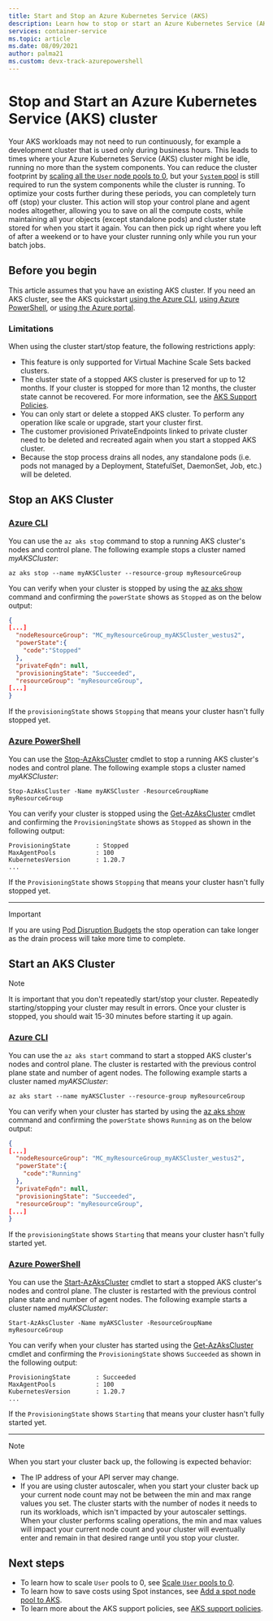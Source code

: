 ```yaml
---
title: Start and Stop an Azure Kubernetes Service (AKS)
description: Learn how to stop or start an Azure Kubernetes Service (AKS) cluster.
services: container-service
ms.topic: article
ms.date: 08/09/2021
author: palma21
ms.custom: devx-track-azurepowershell
---
```


# Stop and Start an Azure Kubernetes Service (AKS) cluster

Your AKS workloads may not need to run continuously, for example a development cluster that is used only during business hours. This leads to times where your Azure Kubernetes Service (AKS) cluster might be idle, running no more than the system components. You can reduce the cluster footprint by [scaling all the `User` node pools to 0](scale-cluster.md#scale-user-node-pools-to-0), but your [`System` pool](use-system-pools.md) is still required to run the system components while the cluster is running.
To optimize your costs further during these periods, you can completely turn off (stop) your cluster. This action will stop your control plane and agent nodes altogether, allowing you to save on all the compute costs, while maintaining all your objects (except standalone pods) and cluster state stored for when you start it again. You can then pick up right where you left of after a weekend or to have your cluster running only while you run your batch jobs.

## Before you begin

This article assumes that you have an existing AKS cluster. If you need an AKS cluster, see the AKS quickstart [using the Azure CLI][aks-quickstart-cli], [using Azure PowerShell][kubernetes-walkthrough-powershell], or [using the Azure portal][aks-quickstart-portal].

### Limitations

When using the cluster start/stop feature, the following restrictions apply:

- This feature is only supported for Virtual Machine Scale Sets backed clusters.
- The cluster state of a stopped AKS cluster is preserved for up to 12 months. If your cluster is stopped for more than 12 months, the cluster state cannot be recovered. For more information, see the [AKS Support Policies](support-policies.md).
- You can only start or delete a stopped AKS cluster. To perform any operation like scale or upgrade, start your cluster first.
- The customer provisioned PrivateEndpoints linked to private cluster need to be deleted and recreated again when you start a stopped AKS cluster.
- Because the stop process drains all nodes, any standalone pods (i.e. pods not managed by a Deployment, StatefulSet, DaemonSet, Job, etc.) will be deleted.

## Stop an AKS Cluster

### [Azure CLI](#tab/azure-cli)

You can use the `az aks stop` command to stop a running AKS cluster's nodes and control plane. The following example stops a cluster named *myAKSCluster*:

```azurecli-interactive
az aks stop --name myAKSCluster --resource-group myResourceGroup
```

You can verify when your cluster is stopped by using the [az aks show][az-aks-show] command and confirming the `powerState` shows as `Stopped` as on the below output:

```json
{
[...]
  "nodeResourceGroup": "MC_myResourceGroup_myAKSCluster_westus2",
  "powerState":{
    "code":"Stopped"
  },
  "privateFqdn": null,
  "provisioningState": "Succeeded",
  "resourceGroup": "myResourceGroup",
[...]
}
```

If the `provisioningState` shows `Stopping` that means your cluster hasn't fully stopped yet.

### [Azure PowerShell](#tab/azure-powershell)

You can use the [Stop-AzAksCluster][stop-azakscluster] cmdlet to stop a running AKS cluster's nodes and control plane. The following example stops a cluster named *myAKSCluster*:

```azurepowershell-interactive
Stop-AzAksCluster -Name myAKSCluster -ResourceGroupName myResourceGroup
```

You can verify your cluster is stopped using the [Get-AzAksCluster][get-azakscluster] cmdlet and confirming the `ProvisioningState` shows as `Stopped` as shown in the following output:

```Output
ProvisioningState       : Stopped
MaxAgentPools           : 100
KubernetesVersion       : 1.20.7
...
```

If the `ProvisioningState` shows `Stopping` that means your cluster hasn't fully stopped yet.

---

> [!IMPORTANT]
> If you are using [Pod Disruption Budgets](https://kubernetes.io/docs/concepts/workloads/pods/disruptions/) the stop operation can take longer as the drain process will take more time to complete.

## Start an AKS Cluster

> [!NOTE]
> It is important that you don't repeatedly start/stop your cluster. Repeatedly starting/stopping your cluster may result in errors. Once your cluster is stopped, you should wait 15-30 minutes before starting it up again. 

### [Azure CLI](#tab/azure-cli)

You can use the `az aks start` command to start a stopped AKS cluster's nodes and control plane. The cluster is restarted with the previous control plane state and number of agent nodes.
The following example starts a cluster named *myAKSCluster*:

```azurecli-interactive
az aks start --name myAKSCluster --resource-group myResourceGroup
```

You can verify when your cluster has started by using the [az aks show][az-aks-show] command and confirming the `powerState` shows `Running` as on the below output:

```json
{
[...]
  "nodeResourceGroup": "MC_myResourceGroup_myAKSCluster_westus2",
  "powerState":{
    "code":"Running"
  },
  "privateFqdn": null,
  "provisioningState": "Succeeded",
  "resourceGroup": "myResourceGroup",
[...]
}
```

If the `provisioningState` shows `Starting` that means your cluster hasn't fully started yet.

### [Azure PowerShell](#tab/azure-powershell)

You can use the [Start-AzAksCluster][start-azakscluster] cmdlet to start a stopped AKS cluster's nodes and control plane. The cluster is restarted with the previous control plane state and number of agent nodes.
The following example starts a cluster named *myAKSCluster*:

```azurepowershell-interactive
Start-AzAksCluster -Name myAKSCluster -ResourceGroupName myResourceGroup
```

You can verify when your cluster has started using the [Get-AzAksCluster][get-azakscluster] cmdlet and confirming the `ProvisioningState` shows `Succeeded` as shown in the following output:

```Output
ProvisioningState       : Succeeded
MaxAgentPools           : 100
KubernetesVersion       : 1.20.7
...
```

If the `ProvisioningState` shows `Starting` that means your cluster hasn't fully started yet.

---

> [!NOTE]
> When you start your cluster back up, the following is expected behavior:
>
> * The IP address of your API server may change.
> * If you are using cluster autoscaler, when you start your cluster back up your current node count may not be between the min and max range values you set. The cluster starts with the number of nodes it needs to run its workloads, which isn't impacted by your autoscaler settings. When your cluster performs scaling operations, the min and max values will impact your current node count and your cluster will eventually enter and remain in that desired range until you stop your cluster.

## Next steps

- To learn how to scale `User` pools to 0, see [Scale `User` pools to 0](scale-cluster.md#scale-user-node-pools-to-0).
- To learn how to save costs using Spot instances, see [Add a spot node pool to AKS](spot-node-pool.md).
- To learn more about the AKS support policies, see [AKS support policies](support-policies.md).

<!-- LINKS - external -->

<!-- LINKS - internal -->
[aks-quickstart-cli]: kubernetes-walkthrough.md
[aks-quickstart-portal]: kubernetes-walkthrough-portal.md
[install-azure-cli]: /cli/azure/install-azure-cli
[az-extension-add]: /cli/azure/extension#az_extension_add
[az-extension-update]: /cli/azure/extension#az_extension_update
[az-feature-register]: /cli/azure/feature#az_feature_register
[az-feature-list]: /cli/azure/feature#az_feature_list
[az-provider-register]: /cli/azure/provider#az_provider_register
[az-aks-show]: /cli/azure/aks#az_aks_show
[kubernetes-walkthrough-powershell]: kubernetes-walkthrough-powershell.md
[stop-azakscluster]: /powershell/module/az.aks/stop-azakscluster
[get-azakscluster]: /powershell/module/az.aks/get-azakscluster
[start-azakscluster]: /powershell/module/az.aks/start-azakscluster
